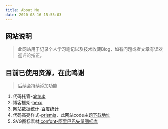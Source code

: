 ```yaml
---
title: About Me
date: 2020-08-16 15:55:03
---
```


## 网站说明
> 此网站用于记录个人学习笔记以及技术收藏Blog，如有问题或者文章有误欢迎评论指正。

## 目前已使用资源，在此鸣谢
> 后续会持续添加功能
1. 代码托管-[github](https://github.com/)
2. 博客框架-[hexo](https://hexo.io/zh-cn/)
3. 网站数据统计-[百度统计](https://tongji.baidu.com/)
4. 代码高亮样式-[prismjs](https://prismjs.com/)，此网站code主题[下载地址](https://prismjs.com/download.html#themes=prism-tomorrow&languages=markup+css+clike+javascript&plugins=line-numbers)
5. SVG图标素材[Iconfont-阿里巴巴矢量图标库](https://www.iconfont.cn/)